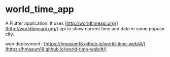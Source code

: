 # world_time_app

A Flutter application. It uses [http://worldtimeapi.org/](http://worldtimeapi.org/) api
to show current time and date in some popular city.

web deployment : [https://hmasum18.github.io/world-time-web/#/](https://hmasum18.github.io/world-time-web/#/)

